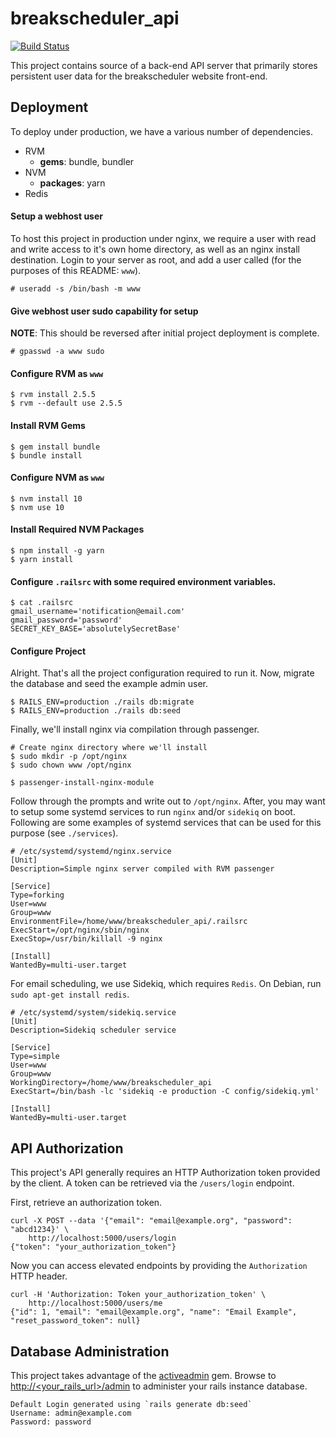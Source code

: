 # breakscheduler_api

[![Build Status](https://travis-ci.org/kevr/breakscheduler_api.svg?branch=master)](https://travis-ci.org/kevr/breakscheduler_api)

This project contains source of a back-end API server that primarily stores persistent user data for the breakscheduler website front-end.

## Deployment

To deploy under production, we have a various number of dependencies.

* RVM
    * **gems**: bundle, bundler
* NVM
    * **packages**: yarn
* Redis

#### Setup a webhost user

To host this project in production under nginx, we require a user with read and write access to it's own home directory, as well as an nginx install destination. Login to your server as root, and add a user called (for the purposes of this README: `www`).

    # useradd -s /bin/bash -m www

#### Give webhost user sudo capability for setup

**NOTE**: This should be reversed after initial project deployment is complete.

    # gpasswd -a www sudo

#### Configure RVM as `www`

    $ rvm install 2.5.5
    $ rvm --default use 2.5.5

#### Install RVM Gems

    $ gem install bundle
    $ bundle install

#### Configure NVM as `www`

    $ nvm install 10
    $ nvm use 10

#### Install Required NVM Packages

    $ npm install -g yarn
    $ yarn install

#### Configure `.railsrc` with some required environment variables.

    $ cat .railsrc
    gmail_username='notification@email.com'
    gmail_password='password'
    SECRET_KEY_BASE='absolutelySecretBase'

#### Configure Project

Alright. That's all the project configuration required to run it. Now, migrate the database and seed the example admin user.

    $ RAILS_ENV=production ./rails db:migrate
    $ RAILS_ENV=production ./rails db:seed

Finally, we'll install nginx via compilation through passenger.

    # Create nginx directory where we'll install
    $ sudo mkdir -p /opt/nginx
    $ sudo chown www /opt/nginx

    $ passenger-install-nginx-module

Follow through the prompts and write out to `/opt/nginx`. After, you may want to setup some systemd services to run `nginx` and/or `sidekiq` on boot. Following are some examples of systemd services that can be used for this purpose (see `./services`).

    # /etc/systemd/systemd/nginx.service
    [Unit]
    Description=Simple nginx server compiled with RVM passenger

    [Service]
    Type=forking
    User=www
    Group=www
    EnvironmentFile=/home/www/breakscheduler_api/.railsrc
    ExecStart=/opt/nginx/sbin/nginx
    ExecStop=/usr/bin/killall -9 nginx

    [Install]
    WantedBy=multi-user.target

For email scheduling, we use Sidekiq, which requires `Redis`. On Debian, run `sudo apt-get install redis`.

    # /etc/systemd/system/sidekiq.service
    [Unit]
    Description=Sidekiq scheduler service

    [Service]
    Type=simple
    User=www
    Group=www
    WorkingDirectory=/home/www/breakscheduler_api
    ExecStart=/bin/bash -lc 'sidekiq -e production -C config/sidekiq.yml'
    
    [Install]
    WantedBy=multi-user.target

## API Authorization

This project's API generally requires an HTTP Authorization token provided by the client. A token can be retrieved via the `/users/login` endpoint.

First, retrieve an authorization token.

    curl -X POST --data '{"email": "email@example.org", "password": "abcd1234}' \
        http://localhost:5000/users/login
    {"token": "your_authorization_token"}

Now you can access elevated endpoints by providing the `Authorization` HTTP header.

    curl -H 'Authorization: Token your_authorization_token' \
        http://localhost:5000/users/me
    {"id": 1, "email": "email@example.org", "name": "Email Example", "reset_password_token": null}

## Database Administration

This project takes advantage of the [activeadmin](https://github.com/activeadmin/activeadmin) gem. Browse to [http://<your_rails_url>/admin](#) to administer your rails instance database.

    Default Login generated using `rails generate db:seed`
    Username: admin@example.com
    Password: password
    